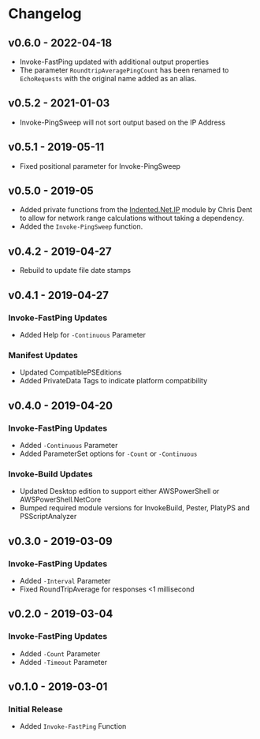 # Changelog

## v0.6.0 - 2022-04-18

- Invoke-FastPing updated with additional output properties
- The parameter `RoundtripAveragePingCount` has been renamed to `EchoRequests` with the original name added as an alias.

## v0.5.2 - 2021-01-03

- Invoke-PingSweep will not sort output based on the IP Address

## v0.5.1 - 2019-05-11

- Fixed positional parameter for Invoke-PingSweep

## v0.5.0 - 2019-05

- Added private functions from the
[Indented.Net.IP](https://github.com/indented-automation/Indented.Net.IP)
module by Chris Dent to allow for network range calculations without
taking a dependency.
- Added the `Invoke-PingSweep` function.

## v0.4.2 - 2019-04-27

- Rebuild to update file date stamps

## v0.4.1 - 2019-04-27

### Invoke-FastPing Updates
- Added Help for `-Continuous` Parameter

### Manifest Updates
- Updated CompatiblePSEditions
- Added PrivateData Tags to indicate platform compatibility

## v0.4.0 - 2019-04-20

### Invoke-FastPing Updates
- Added `-Continuous` Parameter
- Added ParameterSet options for `-Count` or `-Continuous`

### Invoke-Build Updates
- Updated Desktop edition to support either AWSPowerShell or AWSPowerShell.NetCore
- Bumped required module versions for InvokeBuild, Pester, PlatyPS and PSScriptAnalyzer

## v0.3.0 - 2019-03-09

### Invoke-FastPing Updates
- Added `-Interval` Parameter
- Fixed RoundTripAverage for responses <1 millisecond

## v0.2.0 - 2019-03-04

### Invoke-FastPing Updates
- Added `-Count` Parameter
- Added `-Timeout` Parameter

## v0.1.0 - 2019-03-01

### Initial Release
- Added `Invoke-FastPing` Function
